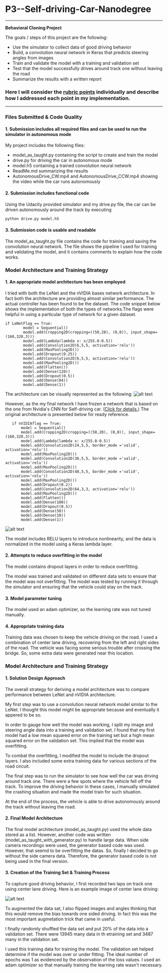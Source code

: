 # P3--Self-driving-Car-Nanodegree
---

**Behavioral Cloning Project**

The goals / steps of this project are the following:
* Use the simulator to collect data of good driving behavior
* Build, a convolution neural network in Keras that predicts steering angles from images
* Train and validate the model with a training and validation set
* Test that the model successfully drives around track one without leaving the road
* Summarize the results with a written report


[//]: # (Image References)

[image1]: ./Images/LeNet.png "LeNet Architecture"
[image2]: ./Images/cnn_nvidia.png "Model Visualization"
[image3]: ./Images/center_2018_08_05_23_15_28_268.jpg "CenterCamera"
[image3]: ./examples/placeholder_small.png "Recovery Image"
[image4]: ./examples/placeholder_small.png "Recovery Image"
[image5]: ./examples/placeholder_small.png "Recovery Image"
[image6]: ./examples/placeholder_small.png "Normal Image"


### Here I will consider the [rubric points](https://review.udacity.com/#!/rubrics/432/view) individually and describe how I addressed each point in my implementation.  

---
### Files Submitted & Code Quality

#### 1. Submission includes all required files and can be used to run the simulator in autonomous mode

My project includes the following files:
* model_as_taught.py containing the script to create and train the model
* drive.py for driving the car in autonomous mode
* model.h5 containing a trained convolution neural network 
* ReadMe.md summarizing the results
* AutonomousDrive_CW.mp4 and AutonomousDrive_CCW.mp4 showing the video while the car runs autonomously


#### 2. Submission includes functional code
Using the Udacity provided simulator and my drive.py file, the car can be driven autonomously around the track by executing 
```sh
python drive.py model.h5
```

#### 3. Submission code is usable and readable

The model_as_taught.py file contains the code for training and saving the convolution neural network. The file shows the pipeline I used for training and validating the model, and it contains comments to explain how the code works.

### Model Architecture and Training Strategy

#### 1. An appropriate model architecture has been employed

I tried with both the LeNet and the nVIDIA bases network architecture. In fact both the architecture are providing almost similar performance. The actual controller has been found to be the dataset. The code snippet below shows the implementation of both the types of networks.The flags were helpful in using a particular type of network for a given dataset.
```
if LeNetFlag == True:
        model = Sequential()
        model.add(Cropping2D(cropping=((50,20), (0,0)), input_shape=(160,320,3)))
        model.add(Lambda(lambda x: x/255.0-0.5))
        model.add(Convolution2D(6,5,5, activation='relu'))
        model.add(MaxPooling2D())
        model.add(Dropout(0.25))
        model.add(Convolution2D(6,5,5, activation='relu'))
        model.add(MaxPooling2D())    
        model.add(Flatten())
        model.add(Dense(120))
        model.add(Dropout(0.5))
        model.add(Dense(84))
        model.add(Dense(1))
 ```
 The architecture can be visually represented as the following:
 ![alt text][image1]
 
However, as the my final network I have frozen a network that is based on the one from Nvidia's CNN for Self-driving car. ([Click for details.](https://images.nvidia.com/content/tegra/automotive/images/2016/solutions/pdf/end-to-end-dl-using-px.pdf "Click for details."))
The original architecture is presented below for ready reference.
 ```
    if nVIDIAflag == True:
        model = Sequential()
        model.add(Cropping2D(cropping=((50,20), (0,0)), input_shape=(160,320,3)))
        model.add(Lambda(lambda x: x/255.0-0.5))
        model.add(Convolution2D(24,5,5, border_mode ='valid', activation='relu'))
        model.add(MaxPooling2D())
        model.add(Convolution2D(36,5,5, border_mode ='valid', activation='relu'))
        model.add(MaxPooling2D())     
        model.add(Convolution2D(48,5,5, border_mode ='valid', activation='relu'))
        model.add(MaxPooling2D())
        model.add(Dropout(0.2))
        model.add(Convolution2D(64,3,3, activation='relu'))
        model.add(MaxPooling2D())          
        model.add(Flatten())
        model.add(Dense(100))
        model.add(Dropout(0.5))
        model.add(Dense(50))
        model.add(Dense(10))
        model.add(Dense(1))        
```
![alt text][image2]

The model includes RELU layers to introduce nonlinearity, and the data is normalized in the model using a Keras lambda layer. 

#### 2. Attempts to reduce overfitting in the model

The model contains dropout layers in order to reduce overfitting. 

The model was trained and validated on different data sets to ensure that the model was not overfitting. The model was tested by running it through the simulator and ensuring that the vehicle could stay on the track.

#### 3. Model parameter tuning

The model used an adam optimizer, so the learning rate was not tuned manually.

#### 4. Appropriate training data

Training data was chosen to keep the vehicle driving on the road. I used a combination of center lane driving, recovering from the left and right sides of the road. The vehicle was facing some serious trouble after crossing the bridge. So, some extra data were generated near this location. 

### Model Architecture and Training Strategy

#### 1. Solution Design Approach

The overall strategy for deriving a model architecture was to compare performance between LeNet and nVIDIA architecture.

My first step was to use a convolution neural network model similar to the LeNet. I thought this model might be appropriate because and eventually it appered to be so.

In order to gauge how well the model was working, I split my image and steering angle data into a training and validation set. I found that my first model had a low mean squared error on the training set but a high mean squared error on the validation set. This implied that the model was overfitting. 

To combat the overfitting, I modified the model to include the dropout layers. I also included some extra training data for various sections of the road circuit.

The final step was to run the simulator to see how well the car was driving around track one. There were a few spots where the vehicle fell off the track. To improve the driving behavior in these cases, I manually simulated the crashing situation and made the model train for such situation.

At the end of the process, the vehicle is able to drive autonomously around the track without leaving the road.

#### 2. Final Model Architecture

The final model architecture (model_as_taught.py) used the whole data stored as a list. However, another code was written (model_as_taught_with_generator.py) to handle large data. When side camera recordings were used, the generator based code was used. However, that seemd to be overfitting the datas. So, finally I decided to go without the side camera data. Therefore, the generator based code is not being used in the final version.

#### 3. Creation of the Training Set & Training Process

To capture good driving behavior, I first recorded two laps on track one using center lane driving. Here is an example image of center lane driving:

![alt text][image3]

To augmented the data sat, I also flipped images and angles thinking that this would remove the bias towards one sided driving. In fact this was the most important augmetation trick that came in useful.

I finally randomly shuffled the data set and put 20% of the data into a validation set. There were 13945 many data in th etraining set and 3487 many in the validation set.

I used this training data for training the model. The validation set helped determine if the model was over or under fitting. The ideal number of epochs was 1 as evidenced by the observation of the loss values. I used an adam optimizer so that manually training the learning rate wasn't necessary.
